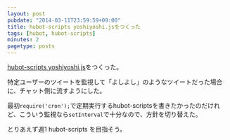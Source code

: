 ```yaml
---
layout: post
pubdate: "2014-03-11T23:59:59+09:00"
title: hubot-scripts yoshiyoshi.jsをつくった
tags: [hubot, hubot-scripts]
minutes: 2
pagetype: posts
---
```

[hubot-scripts yoshiyoshi.js](https://github.com/faithcreates/hubot-scripts/pull/6)をつくった。

特定ユーザーのツイートを監視して「よしよし」のようなツイートだった場合に、チャット側に流すようにした。

最初`require('cron');`で定期実行するhubot-scriptsを書きたかったのだけれど、こういう監視なら`setInterval`で十分なので、方針を切り替えた。

とりあえず週1 hubot-scripts を目指そう。

